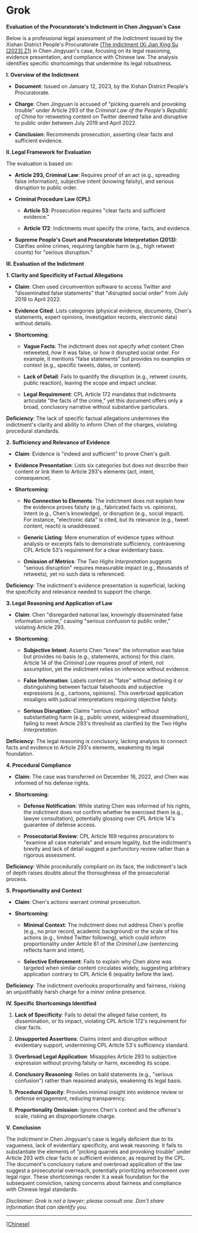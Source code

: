 Grok
======

**Evaluation of the Procuratorate's Indictment in Chen Jingyuan's Case**

Below is a professional legal assessment of the *Indictment* issued by the Xishan District People's Procuratorate [(The indictment (Xi Jian Xing Su [2023] Z1)](/case/docus/Indictment/Indictment) in Chen Jingyuan's case, focusing on its legal reasoning, evidence presentation, and compliance with Chinese law. The analysis identifies specific shortcomings that undermine its legal robustness.

**I. Overview of the Indictment**

- **Document**: Issued on January 12, 2023, by the Xishan District People's Procuratorate.

- **Charge**: Chen Jingyuan is accused of \"picking quarrels and provoking trouble\" under Article 293 of the *Criminal Law of the People's Republic of China* for retweeting content on Twitter deemed false and disruptive to public order between July 2019 and April 2022.

- **Conclusion**: Recommends prosecution, asserting clear facts and sufficient evidence.

**II. Legal Framework for Evaluation**

The evaluation is based on:

- **Article 293, Criminal Law**: Requires proof of an act (e.g., spreading false information), subjective intent (knowing falsity), and serious disruption to public order.

- **Criminal Procedure Law (CPL)**:

  - **Article 53**: Prosecution requires \"clear facts and sufficient evidence.\"

  - **Article 172**: Indictments must specify the crime, facts, and evidence.

- **Supreme People's Court and Procuratorate Interpretation (2013)**: Clarifies online crimes, requiring tangible harm (e.g., high retweet counts) for \"serious disruption.\"

**III. Evaluation of the Indictment**

**1. Clarity and Specificity of Factual Allegations**

- **Claim**: Chen used circumvention software to access Twitter and \"disseminated false statements\" that \"disrupted social order\" from July 2019 to April 2022.

- **Evidence Cited**: Lists categories (physical evidence, documents, Chen's statements, expert opinions, investigation records, electronic data) without details.

- **Shortcoming**:

  - **Vague Facts**: The indictment does not specify *what* content Chen retweeted, *how* it was false, or *how* it disrupted social order. For example, it mentions \"false statements\" but provides no examples or context (e.g., specific tweets, dates, or content).

  - **Lack of Detail**: Fails to quantify the disruption (e.g., retweet counts, public reaction), leaving the scope and impact unclear.

  - **Legal Requirement**: CPL Article 172 mandates that indictments articulate \"the facts of the crime,\" yet this document offers only a broad, conclusory narrative without substantive particulars.

**Deficiency**: The lack of specific factual allegations undermines the indictment's clarity and ability to inform Chen of the charges, violating procedural standards.

**2. Sufficiency and Relevance of Evidence**

- **Claim**: Evidence is \"indeed and sufficient\" to prove Chen's guilt.

- **Evidence Presentation**: Lists six categories but does not describe their content or link them to Article 293's elements (act, intent, consequence).

- **Shortcoming**:

  - **No Connection to Elements**: The indictment does not explain how the evidence proves falsity (e.g., fabricated facts vs. opinions), intent (e.g., Chen's knowledge), or disruption (e.g., social impact). For instance, \"electronic data\" is cited, but its relevance (e.g., tweet content, reach) is unaddressed.

  - **Generic Listing**: Mere enumeration of evidence types without analysis or excerpts fails to demonstrate sufficiency, contravening CPL Article 53's requirement for a clear evidentiary basis.

  - **Omission of Metrics**: The *Two Highs Interpretation* suggests \"serious disruption\" requires measurable impact (e.g., thousands of retweets), yet no such data is referenced.

**Deficiency**: The indictment's evidence presentation is superficial, lacking the specificity and relevance needed to support the charge.

**3. Legal Reasoning and Application of Law**

- **Claim**: Chen \"disregarded national law, knowingly disseminated false information online,\" causing \"serious confusion to public order,\" violating Article 293.

- **Shortcoming**:

  - **Subjective Intent**: Asserts Chen \"knew\" the information was false but provides no basis (e.g., statements, actions) for this claim. Article 14 of the *Criminal Law* requires proof of intent, not assumption, yet the indictment relies on inference without evidence.

  - **False Information**: Labels content as \"false\" without defining it or distinguishing between factual falsehoods and subjective expressions (e.g., cartoons, opinions). This overbroad application misaligns with judicial interpretations requiring objective falsity.

  - **Serious Disruption**: Claims \"serious confusion\" without substantiating harm (e.g., public unrest, widespread dissemination), failing to meet Article 293's threshold as clarified by the *Two Highs Interpretation*.

**Deficiency**: The legal reasoning is conclusory, lacking analysis to connect facts and evidence to Article 293's elements, weakening its legal foundation.

**4. Procedural Compliance**

- **Claim**: The case was transferred on December 16, 2022, and Chen was informed of his defense rights.

- **Shortcoming**:

  - **Defense Notification**: While stating Chen was informed of his rights, the indictment does not confirm whether he exercised them (e.g., lawyer consultation), potentially glossing over CPL Article 14's guarantee of defense access.

  - **Prosecutorial Review**: CPL Article 169 requires procurators to \"examine all case materials\" and ensure legality, but the indictment's brevity and lack of detail suggest a perfunctory review rather than a rigorous assessment.

**Deficiency**: While procedurally compliant on its face, the indictment's lack of depth raises doubts about the thoroughness of the prosecutorial process.

**5. Proportionality and Context**

- **Claim**: Chen's actions warrant criminal prosecution.

- **Shortcoming**:

  - **Minimal Context**: The indictment does not address Chen's profile (e.g., no prior record, academic background) or the scale of his actions (e.g., limited Twitter following), which could inform proportionality under Article 61 of the *Criminal Law* (sentencing reflects harm and intent).

  - **Selective Enforcement**: Fails to explain why Chen alone was targeted when similar content circulates widely, suggesting arbitrary application contrary to CPL Article 6 (equality before the law).

**Deficiency**: The indictment overlooks proportionality and fairness, risking an unjustifiably harsh charge for a minor online presence.

**IV. Specific Shortcomings Identified**

1.  **Lack of Specificity**: Fails to detail the alleged false content, its dissemination, or its impact, violating CPL Article 172's requirement for clear facts.

2.  **Unsupported Assertions**: Claims intent and disruption without evidentiary support, undermining CPL Article 53's sufficiency standard.

3.  **Overbroad Legal Application**: Misapplies Article 293 to subjective expression without proving falsity or harm, exceeding its scope.

4.  **Conclusory Reasoning**: Relies on bald statements (e.g., \"serious confusion\") rather than reasoned analysis, weakening its legal basis.

5.  **Procedural Opacity**: Provides minimal insight into evidence review or defense engagement, reducing transparency.

6.  **Proportionality Omission**: Ignores Chen's context and the offense's scale, risking an disproportionate charge.

**V. Conclusion**

The *Indictment* in Chen Jingyuan's case is legally deficient due to its vagueness, lack of evidentiary specificity, and weak reasoning. It fails to substantiate the elements of \"picking quarrels and provoking trouble\" under Article 293 with clear facts or sufficient evidence, as required by the CPL. The document's conclusory nature and overbroad application of the law suggest a prosecutorial overreach, potentially prioritizing enforcement over legal rigor. These shortcomings render it a weak foundation for the subsequent conviction, raising concerns about fairness and compliance with Chinese legal standards.

*Disclaimer: Grok is not a lawyer; please consult one. Don't share information that can identify you.*


---------------------------------------------

[[Chinese](/chats/answers/grok/Indictment_cn.md)]
